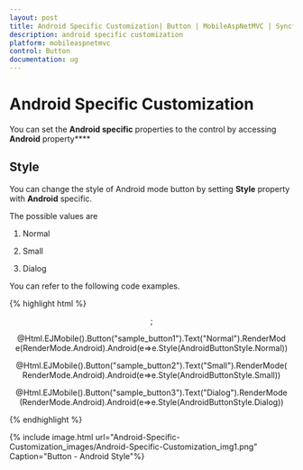 ```yaml
---
layout: post
title: Android Specific Customization| Button | MobileAspNetMVC | Syncfusion
description: android specific customization
platform: mobileaspnetmvc
control: Button
documentation: ug
---
```


# Android Specific Customization

You can set the **Android specific** properties to the control by accessing **Android** property****

## Style

You can change the style of Android mode button by setting **Style** property with **Android** specific. 

The possible values are

1. Normal

2. Small

3. Dialog

You can refer to the following code examples.

{% highlight html %}

 <div align="center" style="margin:10px">;

 @Html.EJMobile().Button("sample_button1").Text("Normal").RenderMode(RenderMode.Android).Android(e=>e.Style(AndroidButtonStyle.Normal)) 



@Html.EJMobile().Button("sample_button2").Text("Small").RenderMode(RenderMode.Android).Android(e=>e.Style(AndroidButtonStyle.Small))



@Html.EJMobile().Button("sample_button3").Text("Dialog").RenderMode(RenderMode.Android).Android(e=>e.Style(AndroidButtonStyle.Dialog))

</div>


{% endhighlight %}


{% include image.html url="Android-Specific-Customization_images/Android-Specific-Customization_img1.png" Caption="Button - Android Style"%}

